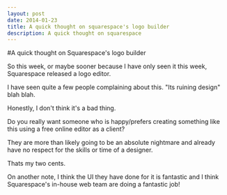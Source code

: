 ```yaml
---
layout: post
date: 2014-01-23
title: A quick thought on squarespace's logo builder
description: A quick thought on squarespace
---
```


#A quick thought on Squarespace's logo builder

So this week, or maybe sooner because I have only seen it this week, Squarespace released a logo editor.

I have seen quite a few people complaining about this. "Its ruining design" blah blah.

Honestly, I don't think it's a bad thing.

Do you really want someone who is happy/prefers creating something like this using a free online editor as a client?

They are more than likely going to be an absolute nightmare and already have no respect for the skills or time of a designer.

Thats my two cents.

On another note, I think the UI they have done for it is fantastic and I think Squarespace's in-house web team are doing a fantastic job!
